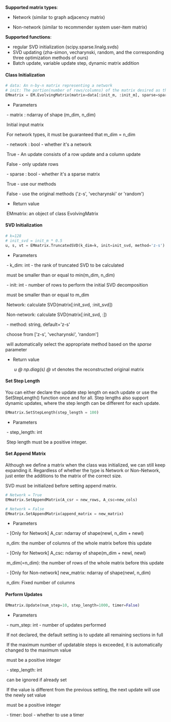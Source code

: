 

**Supported matrix types**: 

- Network (similar to graph adjacency matrix)

- Non-network (similar to recommender system user-item matrix)

**Supported functions**: 

- regular SVD initialization (scipy.sparse.linalg.svds)
- SVD updating (zha-simon, vecharynski, random, and the corresponding three optimization methods of ours)
- Batch update, variable update step, dynamic matrix addition



#### Class Initialization

```python
# data: An n-by-n matrix representing a network
# init: The portion(number of rows/columns) of the matrix desired as the SVD initialization
EMmatrix = EM.EvolvingMatrix(matrix=data[:init_m, :init_m], sparse=sparse, network = network)
```

- Parameters

​	- matrix : ndarray of shape (m_dim, n_dim)

​            Initial input matrix

​			For network types, it must be guaranteed that m_dim = n_dim

​	- network : bool - whether it's a network

​            True - An update consists of a row update and a column update

​            False - only update rows

​	- sparse : bool - whether it's a sparse matrix

​            True - use our methods

​            False - use the original methods ('z-s', 'vecharynski' or 'random')

- Return value

​	EMmatrix: an object of class EvolvingMatrix



#### SVD Initialization

```python
# k=128
# init_svd = init_m * 0.5
u, s, vt = EMmatrix.TruncatedSVD(k_dim=k, init=init_svd, method='z-s')
```

- Parameters

​	- k_dim: int - the rank of truncated SVD to be calculated

​            must be smaller than or equal to min(m_dim, n_dim)

​	- init: int - number of rows to perform the initial SVD decomposition

​			must be smaller than or equal to m_dim

​			Network: calculate SVD(matrix[:init_svd, :init_svd])

​			Non-network: calculate SVD(matrix[:init_svd, :])

​	- method: string, default='z-s'

​			choose from ['z-s', 'vecharynski', 'random']

​			will automatically select the appropriate method based on the *sparse* parameter

- Return value

  ​	*u @ np.diag(s) @ vt* denotes the reconstructed original matrix



#### Set Step Length

You can either declare the update step length on each update or use the SetStepLength() function once and for all. Step lengths also support dynamic updates, where the step length can be different for each update.

```py
EMmatrix.SetStepLength(step_length = 100)
```

- Parameters

​	- step_length: int

​			Step length must be a positive integer.



#### Set Append Matrix

Although we define a matrix when the class was initialized, we can still keep expanding it. Regardless of whether the type is Network or Non-Network, just enter the additions to the matrix of the correct size.

SVD must be initialized before setting append matrix.

```py
# Network = True
EMmatrix.SetAppendMatrix(A_csr = new_rows, A_csc=new_cols)

# Network = False
EMmatrix.SetAppendMatrix(append_matrix = new_matrix)
```

- Parameters

​	- [Only for Network] A_csr: ndarray of shape(newl, n_dim + newl)

​			n_dim: the number of columns of the whole matrix before this update

​	- [Only for Network] A_csc: ndarray of shape(m_dim + newl, newl)

​			m_dim(=n_dim): the number of rows of the whole matrix before this update

​	- [Only for Non-network] new_matrix: ndarray of shape(newl, n_dim)

​			n_dim: Fixed number of columns



#### Perform Updates

```py
EMmatrix.Update(num_step=10, step_length=1000, timer=False)
```

- Parameters

​	- num_step: int - number of updates performed

​			If not declared, the default setting is to update all remaining sections in full

​			If the maximum number of updatable steps is exceeded, it is automatically changed to the maximum value

​			must be a positive integer

​	- step_length: int

​			can be ignored if already set

​			If the value is different from the previous setting, the next update will use the newly set value

​			must be a positive integer

​	- timer: bool - whether to use a timer